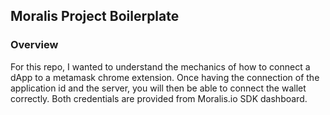 ## Moralis Project Boilerplate

### Overview

For this repo, I wanted to understand the mechanics of how to connect a dApp to a metamask chrome extension. Once having the connection of the application id and the server, you will then be able to connect the wallet correctly. Both credentials are provided from Moralis.io SDK dashboard.

